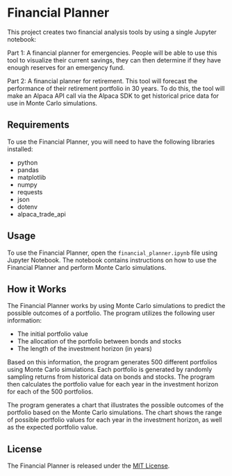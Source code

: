 # Financial Planner

This project creates two financial analysis tools by using a single Jupyter notebook:

Part 1: A financial planner for emergencies. People will be able to use this tool to visualize their current savings, they can then determine if they have enough reserves for an emergency fund.

Part 2: A financial planner for retirement. This tool will forecast the performance of their retirement portfolio in 30 years. To do this, the tool will make an Alpaca API call via the Alpaca SDK to get historical price data for use in Monte Carlo simulations.

## Requirements

To use the Financial Planner, you will need to have the following libraries installed:

- python 
- pandas
- matplotlib
- numpy
- requests
- json
- dotenv
- alpaca_trade_api


## Usage

To use the Financial Planner, open the `financial_planner.ipynb` file using Jupyter Notebook. The notebook contains instructions on how to use the Financial Planner and perform Monte Carlo simulations.

## How it Works

The Financial Planner works by using Monte Carlo simulations to predict the possible outcomes of a portfolio. The program utilizes the following user information:

- The initial portfolio value
- The allocation of the portfolio between bonds and stocks
- The length of the investment horizon (in years)

Based on this information, the program generates 500 different portfolios using Monte Carlo simulations. Each portfolio is generated by randomly sampling returns from historical data on bonds and stocks. The program then calculates the portfolio value for each year in the investment horizon for each of the 500 portfolios.

The program generates a chart that illustrates the possible outcomes of the portfolio based on the Monte Carlo simulations. The chart shows the range of possible portfolio values for each year in the investment horizon, as well as the expected portfolio value.

## License

The Financial Planner is released under the [MIT License](LICENSE).
